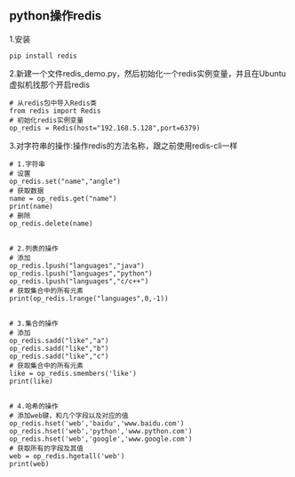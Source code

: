 ## python操作redis

1.安装

```
pip install redis
```

2.新建一个文件redis\_demo.py，然后初始化一个redis实例变量，并且在Ubuntu虚拟机找那个开启redis

```
# 从redis包中导入Redis类
from redis import Redis
# 初始化redis实例变量
op_redis = Redis(host="192.168.5.128",port=6379)
```

3.对字符串的操作:操作redis的方法名称，跟之前使用redis-cli一样

```
# 1.字符串
# 设置
op_redis.set("name","angle")
# 获取数据
name = op_redis.get("name")
print(name)
# 删除
op_redis.delete(name)


# 2.列表的操作
# 添加
op_redis.lpush("languages","java")
op_redis.lpush("languages","python")
op_redis.lpush("languages","c/c++")
# 获取集合中的所有元素
print(op_redis.lrange("languages",0,-1))


# 3.集合的操作
# 添加
op_redis.sadd("like","a")
op_redis.sadd("like","b")
op_redis.sadd("like","c")
# 获取集合中的所有元素
like = op_redis.smembers('like')
print(like)


# 4.哈希的操作
# 添加web键，和几个字段以及对应的值
op_redis.hset('web','baidu','www.baidu.com')
op_redis.hset('web','python','www.python.com')
op_redis.hset('web','google','www.google.com')
# 获取所有的字段及其值
web = op_redis.hgetall('web')
print(web)
```



